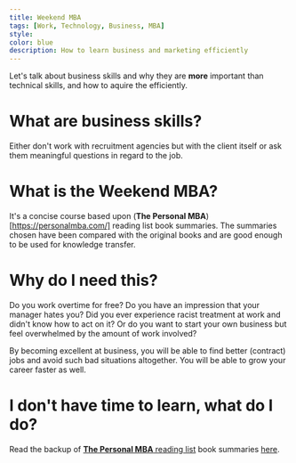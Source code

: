 ```yaml
---
title: Weekend MBA
tags: [Work, Technology, Business, MBA]
style: 
color: blue
description: How to learn business and marketing efficiently
---
```


Let's talk about business skills and why they are **more** important than technical skills, and how to aquire the efficiently.

# What are business skills?

Either don't work with recruitment agencies but with the client itself or ask them meaningful questions in regard to the job.

# What is the Weekend MBA?

It's a concise course based upon (**The Personal MBA**)[https://personalmba.com/] reading list book summaries. The summaries chosen have been compared with the original books and are good enough to be used for knowledge transfer.

# Why do I need this?

Do you work overtime for free? Do you have an impression that your manager hates you? Did you ever experience racist treatment at work and didn't know how to act on it?
Or do you want to start your own business but feel overwhelmed by the amount of work involved?

By becoming excellent at business, you will be able to find better (contract) jobs and avoid such bad situations altogether. You will be able to grow your career faster as well.

# I don't have time to learn, what do I do?

Read the backup of [**The Personal MBA** reading list](https://personalmba.com/best-business-books/) book summaries [here](https://github.com/mareksagan/WeekendMBA).
